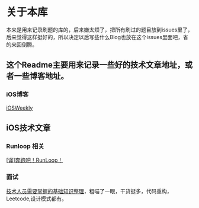 # 关于本库

本来是用来记录刷题的库的，后来嫌太烦了，把所有刷过的题目放到issues里了，后来觉得这样挺好的，所以决定以后写些什么Blog也放在这个issues里面吧，省的来回倒腾。

## 这个Readme主要用来记录一些好的技术文章地址，或者一些博客地址。

### iOS博客

[iOSWeekly](https://github.com/SwiftOldDriver/iOS-Weekly/)

## iOS技术文章

### Runloop 相关

[[译]奔跑吧！RunLoop！](https://juejin.im/post/5a951cb26fb9a0633229d4ec)

### 面试

[技术人员需要掌握的基础知识整理](https://github.com/CyC2018/Interview-Notebook)，粗喵了一眼，干货挺多，代码重构，Leetcode,设计模式都有。
